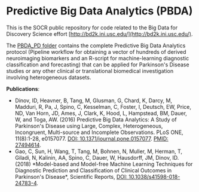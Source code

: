 # Predictive Big Data Analytics (PBDA)
This is the SOCR public repository for code related to the Big Data for Discovery Science effort [http://bd2k.ini.usc.edu/](http://bd2k.ini.usc.edu/).

The [PBDA_PD folder](https://github.com/SOCR/PBDA/tree/master/PBDA_PD) contains the complete Predictive Big Data Analytics  protocol (Pipeline workflow for obtaining a vector of hundreds of derived neuroimaging biomarkers and an R-script for machine-learning diagnostic classification and forecasting) that can be applied for Parkinson's Disease studies or any other clinical or translational biomedical investigation involving heterogeneous datasets.

<b>Publications</b>:<br>
<ul> <li>Dinov, ID, Heavner, B, Tang, M, Glusman, G, Chard, K, Darcy, M, Madduri, R, Pa, J, Spino, C, Kesselman, C, Foster, I, Deutsch, EW, Price, ND, Van Horn, JD, Ames, J, Clark, K, Hood, L, Hampstead, BM, Dauer, W, and Toga, AW. (2016) Predictive Big Data Analytics: A Study of Parkinson's Disease using Large, Complex, Heterogeneous, Incongruent, Multi-source and Incomplete Observations. PLoS ONE, 11(8):1-28, e0157077. <a href="http://dx.doi.org/10.1371/journal.pone.0157077">DOI: 10.1371/journal.pone.0157077</a>. <a href="http://www.ncbi.nlm.nih.gov/pubmed/27494614">PMID: 27494614</a>.</li>
  
  <li>Gao, C, Sun, H, Wang, T, Tang, M, Bohnen, N, Muller, M, Herman, T, Giladi, N, Kalinin, AA, Spino, C, Dauer, W, Hausdorff, JM, Dinov, ID. (2018) *Model-based and Model-free Machine Learning Techniques for Diagnostic Prediction and Classification of Clinical Outcomes in Parkinson's Disease*, Scientific Reports, <a href="https://doi.org/10.1038/s41598-018-24783-4">DOI: 10.1038/s41598-018-24783-4</a>.</li>
  </ul>

